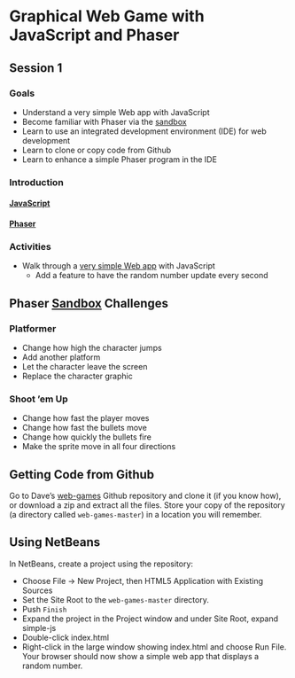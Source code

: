 # Graphical Web Game with JavaScript and Phaser

## Session 1
### Goals
- Understand a very simple Web app with JavaScript
- Become familiar with Phaser via the [sandbox](http://phaser.io/sandbox)
- Learn to use an integrated development environment (IDE) for web development
- Learn to clone or copy code from Github
- Learn to enhance a simple Phaser program in the IDE

### Introduction
#### [JavaScript](https://en.wikipedia.org/wiki/JavaScript)
#### [Phaser](http://phaser.io)

### Activities
- Walk through a [very simple Web app](https://github.com/dcbriccetti/web-games/tree/master/simple-js/index.html)
with JavaScript
  - Add a feature to have the random number update every second

## Phaser [Sandbox](http://phaser.io/sandbox) Challenges

### Platformer
- Change how high the character jumps
- Add another platform
- Let the character leave the screen
- Replace the character graphic

### Shoot ’em Up
- Change how fast the player moves
- Change how fast the bullets move
- Change how quickly the bullets fire
- Make the sprite move in all four directions

## Getting Code from Github
Go to Dave’s [web-games](https://github.com/dcbriccetti/web-games) Github
repository and clone it (if you know how), or download a zip and extract all the files.
Store your copy of the repository (a directory called `web-games-master`) in a location you will remember.

## Using NetBeans
In NetBeans, create a project using the repository:
- Choose File -> New Project, then HTML5 Application with Existing Sources
- Set the Site Root to the `web-games-master` directory.
- Push `Finish`
- Expand the project in the Project window and under Site Root, expand simple-js
- Double-click index.html
- Right-click in the large window showing index.html and choose Run File. Your browser should now show
a simple web app that displays a random number.

